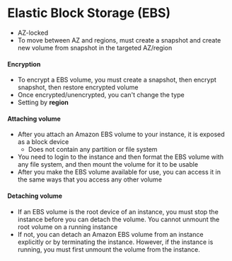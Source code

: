 # Elastic Block Storage (EBS)

- AZ-locked
- To move between AZ and regions, must create a snapshot and create new volume from snapshot in the targeted AZ/region

#### Encryption
- To encrypt a EBS volume, you must create a snapshot, then encrypt snapshot, then restore encrypted volume
- Once encrypted/unencrypted, you can't change the type
- Setting by **region**

#### Attaching volume
- After you attach an Amazon EBS volume to your instance, it is exposed as a block device
	- Does not contain any partition or file system
- You need to login to the instance and then format the EBS volume with any file system, and then mount the volume for it to be usable
- After you make the EBS volume available for use, you can access it in the same ways that you access any other volume


#### Detaching volume
- If an EBS volume is the root device of an instance, you must stop the instance before you can detach the volume. You cannot unmount the root volume on a running instance
- If not, you can detach an Amazon EBS volume from an instance explicitly or by terminating the instance. However, if the instance is running, you must first unmount the volume from the instance.